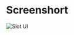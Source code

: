 # Screenshort
![Slot UI](https://github.com/PisethPT/Unity-2D-Slot_Royal_Game/assets/141244421/5ba5a81a-0825-4d7d-a2dc-7b111d934b99)
